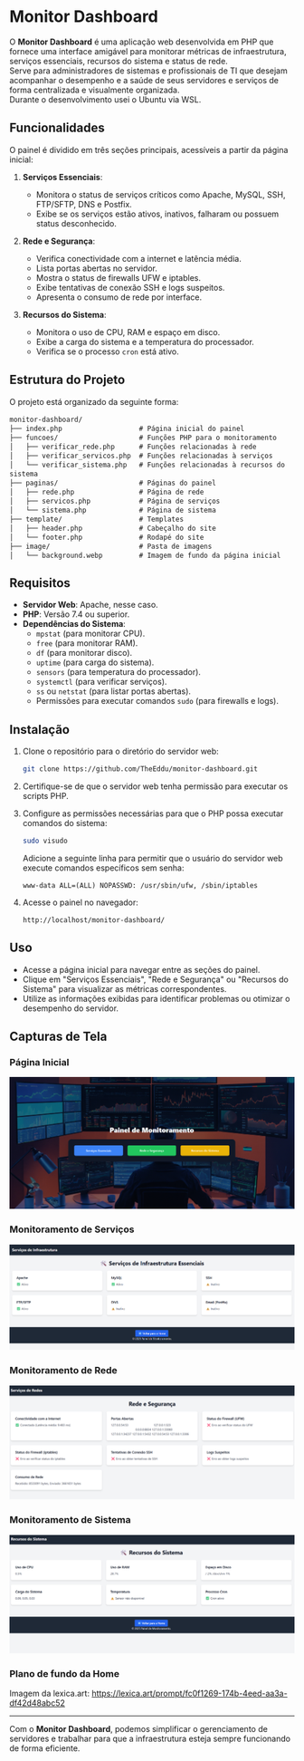 # Monitor Dashboard

O **Monitor Dashboard** é uma aplicação web desenvolvida em PHP que fornece uma interface amigável para monitorar métricas de infraestrutura, serviços essenciais, recursos do sistema e status de rede.  
Serve para administradores de sistemas e profissionais de TI que desejam acompanhar o desempenho e a saúde de seus servidores e serviços de forma centralizada e visualmente organizada.  
Durante o desenvolvimento usei o Ubuntu via WSL.  

## Funcionalidades

O painel é dividido em três seções principais, acessíveis a partir da página inicial:

1. **Serviços Essenciais**:
   - Monitora o status de serviços críticos como Apache, MySQL, SSH, FTP/SFTP, DNS e Postfix.
   - Exibe se os serviços estão ativos, inativos, falharam ou possuem status desconhecido.

2. **Rede e Segurança**:
   - Verifica conectividade com a internet e latência média.
   - Lista portas abertas no servidor.
   - Mostra o status de firewalls UFW e iptables.
   - Exibe tentativas de conexão SSH e logs suspeitos.
   - Apresenta o consumo de rede por interface.

3. **Recursos do Sistema**:
   - Monitora o uso de CPU, RAM e espaço em disco.
   - Exibe a carga do sistema e a temperatura do processador.
   - Verifica se o processo `cron` está ativo.

## Estrutura do Projeto

O projeto está organizado da seguinte forma:

```
monitor-dashboard/
├── index.php                   # Página inicial do painel
├── funcoes/                    # Funções PHP para o monitoramento
│   ├── verificar_rede.php      # Funções relacionadas à rede
│   ├── verificar_servicos.php  # Funções relacionadas à serviços
│   └── verificar_sistema.php   # Funções relacionadas à recursos do sistema
├── paginas/                    # Páginas do painel
│   ├── rede.php                # Página de rede
│   ├── servicos.php            # Página de serviços
│   └── sistema.php             # Página de sistema
├── template/                   # Templates
│   ├── header.php              # Cabeçalho do site
│   └── footer.php              # Rodapé do site
├── image/                      # Pasta de imagens
│   └── background.webp         # Imagem de fundo da página inicial
```

## Requisitos

- **Servidor Web**: Apache, nesse caso.
- **PHP**: Versão 7.4 ou superior.
- **Dependências do Sistema**:
  - `mpstat` (para monitorar CPU).
  - `free` (para monitorar RAM).
  - `df` (para monitorar disco).
  - `uptime` (para carga do sistema).
  - `sensors` (para temperatura do processador).
  - `systemctl` (para verificar serviços).
  - `ss` ou `netstat` (para listar portas abertas).
  - Permissões para executar comandos `sudo` (para firewalls e logs).

## Instalação

1. Clone o repositório para o diretório do servidor web:
   ```bash
   git clone https://github.com/TheEddu/monitor-dashboard.git
   ```

2. Certifique-se de que o servidor web tenha permissão para executar os scripts PHP.

3. Configure as permissões necessárias para que o PHP possa executar comandos do sistema:
   ```bash
   sudo visudo
   ```
   Adicione a seguinte linha para permitir que o usuário do servidor web execute comandos específicos sem senha:
   ```
   www-data ALL=(ALL) NOPASSWD: /usr/sbin/ufw, /sbin/iptables
   ```

4. Acesse o painel no navegador:
   ```
   http://localhost/monitor-dashboard/
   ```

## Uso

- Acesse a página inicial para navegar entre as seções do painel.
- Clique em "Serviços Essenciais", "Rede e Segurança" ou "Recursos do Sistema" para visualizar as métricas correspondentes.
- Utilize as informações exibidas para identificar problemas ou otimizar o desempenho do servidor.

## Capturas de Tela

### Página Inicial
![Página Inicial](image/home.png)

### Monitoramento de Serviços
![Monitoramento de Serviços](image/servicos.png)

### Monitoramento de Rede
![Monitoramento de Rede](image/rede.png)

### Monitoramento de Sistema
![Monitoramento de Sistema](image/sistema.png)

### Plano de fundo da Home
Imagem da lexica.art: https://lexica.art/prompt/fc0f1269-174b-4eed-aa3a-df42d48abc52

---

Com o **Monitor Dashboard**, podemos simplificar o gerenciamento de servidores e trabalhar para que a infraestrutura esteja sempre funcionando de forma eficiente.